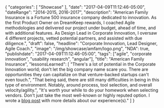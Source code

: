{
   "categories": [
      "Showcase"
   ],
   "date": "2017-04-09T11:12:46-05:00",
   "dateRange": "2014-2015, 2016-2017",
   "description": "American Family Insurance is a Fortune 500 insurance company dedicated to innovation. As the first Product Owner on DreamKeep rewards, I coached Agile methodologies and delivered our project under budget, ahead of time, and with additional features. As Design Lead in Corporate Innovation, I oversaw 4 different projects, vetted potential partners, and assisted with due diligence.",
   "draft": false,
   "headline": "Corporate Innovation, Lead Designer, Agile Coach.",
   "image": "/img/showcase/amfam/logo.png",
   "NDA": true,
   "publishdate": "2017-04-09T11:12:46-05:00",
   "tags": ["agile", "corporate innovation", "usability research", "angular"],
   "title": "American Family Insurance",
   "lessonsLearned": [
     "There's a lot of potential in the Corporate Innovation world; don't let the big company name scare you. There are opportunities they can capitalize on that venture-backed startups can't even touch.",
    "That being said, there are still many difficulties in being in this type of environment. Notably, around process, tool selection, and overall velocity/agility.",
    "It's worth your while to do your homework when selecting vendors. Don't just take the most well-known or highly reputed option. I wrote a <a href='/why-were-firing-a-top-tier-product-development-firm/'>blog post</a> with more details about our experience(s)."
   ]
}

